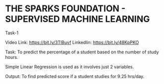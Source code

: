 # THE SPARKS FOUNDATION - SUPERVISED MACHINE LEARNING
Task-1

Video Link: https://bit.ly/3TlBuvf
Linkedlin: https://bit.ly/48KpPKO

Task: To predict the percentage of a student based on the number of study hours.

Simple Linear Regression is used as it involves just 2 variables.

Output: To find predicted score if a student studies for 9.25 hrs/day.
